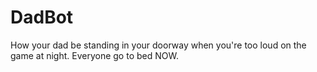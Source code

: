 # DadBot
How your dad be standing in your doorway when you're too loud on the game at night.  Everyone go to bed NOW.
